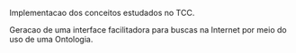 Implementacao dos conceitos estudados no TCC.
<p>Geracao de uma interface facilitadora para buscas na Internet por meio do uso de uma Ontologia.

